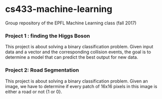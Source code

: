 # cs433-machine-learning
Group repository of the EPFL Machine Learning class (fall 2017)

### Project 1 : finding the Higgs Boson

This project is about solving a binary classification problem. Given input data and a vector and the corresponding collision events, the goal is to determine a model that can predict the best output for new data.

### Project 2: Road Segmentation

This project is about solving a binary classification problem. Given an image, we have to determine if every patch of 16x16 pixels in this image is either a road or not {1 or 0}.
